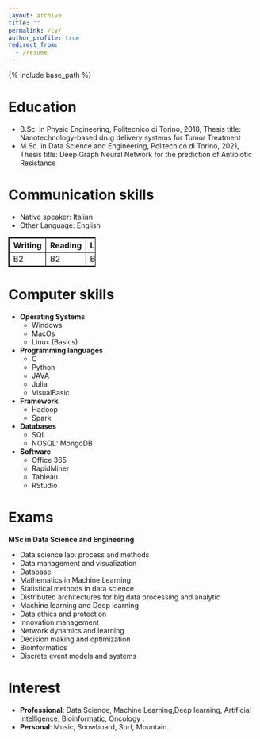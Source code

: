 ```yaml
---
layout: archive
title: ""
permalink: /cv/
author_profile: true
redirect_from:
  - /resume
---
```


{% include base_path %}

Education
======
* B.Sc. in Physic Engineering, Politecnico di Torino, 2018, Thesis title: Nanotechnology-based drug delivery systems for Tumor Treatment 
* M.Sc. in Data Science and Engineering, Politecnico di Torino, 2021, Thesis title: Deep Graph Neural Network for the  prediction of  Antibiotic Resistance



Communication skills
======
* Native speaker: Italian
* Other Language: English
<table style="width:35%; border: 1px solid black; border-collapse: collapse">
  <tr>
    <th style="border: 1px solid black; border-collapse: collapse">Writing</th>
    <th style="border: 1px solid black; border-collapse: collapse">Reading</th>
    <th style="border: 1px solid black; border-collapse: collapse">Listening</th>
  </tr>
  <tr>
    <td style="border: 1px solid black; border-collapse: collapse">B2</td>
    <td style="border: 1px solid black; border-collapse: collapse">B2</td>
    <td style="border: 1px solid black; border-collapse: collapse">B2</td>
  </tr>
</table>

Computer skills
======
* **Operating Systems**
  * Windows
  * MacOs
  * Linux (Basics)
* **Programming languages**
  * C
  * Python
  * JAVA
  * Julia
  * VisualBasic
* **Framework**
  * Hadoop
  * Spark
* **Databases**
  * SQL
  * NOSQL: MongoDB
 * **Software**
    * Office 365
    * RapidMiner
    * Tableau
    * RStudio
 
Exams
======
**MSc in Data Science and Engineering**
* Data science lab: process and methods
* Data management and visualization
* Database
* Mathematics in Machine Learning
* Statistical methods in data science
* Distributed architectures for big data processing and analytic
* Machine learning and Deep learning
* Data ethics and protection
* Innovation management
* Network dynamics and learning
* Decision making and optimization
* Bioinformatics
* Discrete event models and systems

Interest
======
* **Professional**: Data Science, Machine Learning,Deep learning, Artificial Intelligence, Bioinformatic, Oncology .
*  **Personal**: Music, Snowboard, Surf, Mountain. 
 
  


